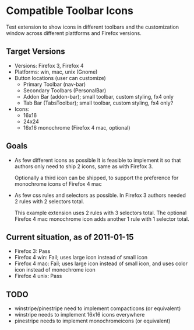 Compatible Toolbar Icons
===

Test extension to show icons in different toolbars and the customization
window across different plattforms and Firefox versions.

Target Versions
---

* Versions: Firefox 3, Firefox 4
* Platforms: win, mac, unix (Gnome)
* Button locations (user can customize)
  - Primary Toolbar (nav-bar)
  - Secondary Toolbars (PersonalBar)
  - Addon Bar (addon-bar); small toolbar, custom styling, fx4 only
  - Tab Bar (TabsToolbar); small toolbar, custom styling, fx4 only?
* Icons:
  - 16x16
  - 24x24
  - 16x16 monochrome (Firefox 4 mac, optional)

Goals
---

* As few different icons as possible
  It is feasible to implement it so that authors only need to ship 2 icons,
  same as with Firefox 3.
  
  Optionally a third icon can be shipped, to support the preference for
  monochrome icons of Firefox 4 mac
* As few css rules and selectors as possible.
  In Firefox 3 authors needed 2 rules with 2 selectors total.
  
  This example extension uses 2 rules with 3 selectors total. The optional
  Firefox 4 mac monochrome icon adds another 1 rule with 1 selector total.

Current situation, as of 2011-01-15
---

* Firefox 3: Pass
* Firefox 4 win: Fail; uses large icon instead of small icon
* Firefox 4 mac: Fail; uses large icon instead of small icon, and uses color icon instead of monochrome icon
* Firefox 4 unix: Pass

TODO
---

* winstripe/pinestripe need to implement compacticons (or equivalent)
* winstripe needs to implement 16x16 icons everywhere
* pinestripe needs to implement monochromeicons (or equivalent)